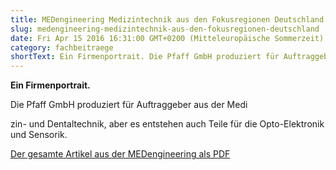 ```yaml
---
title: MEDengineering Medizintechnik aus den Fokusregionen Deutschland
slug: medengineering-medizintechnik-aus-den-fokusregionen-deutschland
date: Fri Apr 15 2016 16:31:00 GMT+0200 (Mitteleuropäische Sommerzeit)
category: fachbeitraege
shortText: Ein Firmenportrait. Die Pfaff GmbH produziert für Auftraggeber aus der Medizin- und Dentaltechnik, aber es entstehen auch Teile für die Opto-Elektronik und Sensorik. Der gesamte …
---
```


<p><strong>Ein Firmenportrait.</strong></p>

Die Pfaff GmbH produziert für Auftraggeber aus der Medi

<!--more-->

zin- und Dentaltechnik, aber es entstehen auch Teile für die Opto-Elektronik und Sensorik.</p>

<p><a href="/downloads/medeng_4-16_14-15.pdf" target="_blank" rel="noreferrer noopener" aria-label=" (öffnet in neuem Tab)">Der gesamte Artikel aus der MEDengineering als PDF</a></p>

